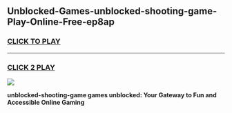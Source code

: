 
## Unblocked-Games-unblocked-shooting-game-Play-Online-Free-ep8ap
<h3>
<a href="https://premium76.site?title=unblocked-shooting-game&ref=26A">CLICK TO PLAY</a></h3>
<hr>

<h3>
<a href="https://premium76.site?title=unblocked-shooting-game&ref=26A">CLICK 2 PLAY</a>
  
</h3>

<a href="https://premium76.site?title=unblocked-shooting-game&ref=26A"><img src="https://clearcache.store/games.png"></a>


**unblocked-shooting-game games unblocked: Your Gateway to Fun and Accessible Online Gaming**
